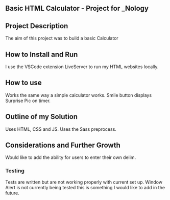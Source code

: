 ## Basic HTML Calculator - Project for _Nology

## Project Description
The aim of this project was to build a basic Calculator

## How to Install and Run
I use the VSCode extension LiveServer to run my HTML websites locally.

## How to use
Works the same way a simple calculator works.
Smile button displays Surprise Pic on timer.

## Outline of my Solution
Uses HTML, CSS and JS. Uses the Sass preprocess. 

## Considerations and Further Growth
Would like to add the ability for users to enter their own delim.

### Testing
Tests are written but are not working properly with current set up.
Window Alert is not currently being tested this is something I would like to add in the future.


